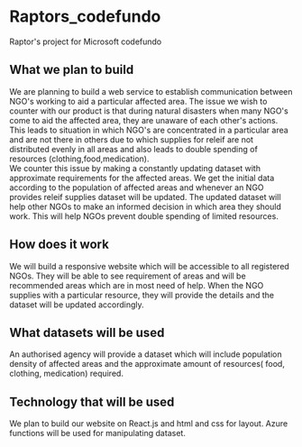 # Raptors_codefundo
Raptor's project for Microsoft codefundo
## What we plan to build 
   We are planning to build a web service to establish communication between NGO's working to aid a particular affected area. 
    The issue we wish to counter with our product is that during natural disasters when many NGO's come to aid the affected area, they are unaware of each other's actions. This leads to situation in which NGO's are concentrated in a particular area and are not there in others due to which supplies for releif are not distributed evenly in all areas and also leads to double spending of resources (clothing,food,medication).                   
    We counter this issue by making a constantly updating dataset with approximate requirements for the affected areas. We get the initial data according to the population of affected areas and whenever an NGO provides releif supplies dataset will be updated. The updated dataset will help other NGOs to make an informed decision in which area they should work. This will help NGOs prevent double spending of limited resources.
## How does it work
   We will build a responsive website which will be accessible to all registered NGOs. They will be able to see requirement of areas and will be recommended areas which are in most need of help. When the NGO supplies with a particular resource, they will provide the details and the dataset will be updated accordingly.
## What datasets will be used
   An authorised agency will provide a dataset which will include population density of affected areas and the approximate amount of resources( food, clothing, medication) required.
## Technology that will be used
   We plan to build our website on React.js and html and css for layout.
    Azure functions will be used for manipulating dataset. 
